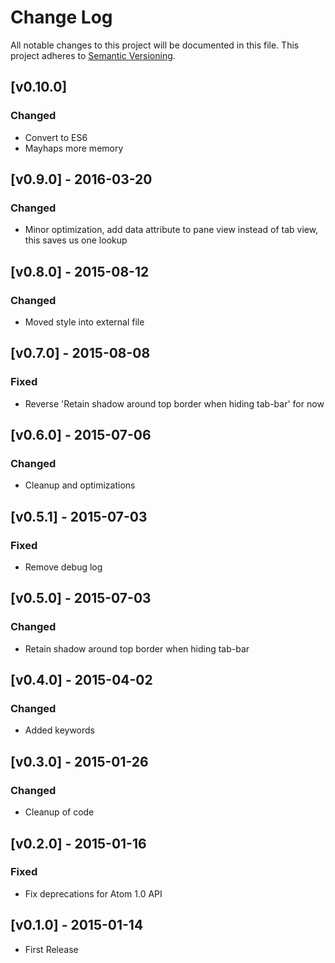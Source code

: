# Change Log
All notable changes to this project will be documented in this file.
This project adheres to [Semantic Versioning](http://semver.org/).

## **[v0.10.0]**
### Changed
- Convert to ES6
- Mayhaps more memory

## **[v0.9.0]** - 2016-03-20
### Changed
- Minor optimization, add data attribute to pane view instead of tab view, this saves us one lookup

## **[v0.8.0]** - 2015-08-12
### Changed
- Moved style into external file

## **[v0.7.0]** - 2015-08-08
### Fixed
- Reverse 'Retain shadow around top border when hiding tab-bar' for now

## **[v0.6.0]** - 2015-07-06
### Changed
- Cleanup and optimizations

## **[v0.5.1]** - 2015-07-03
### Fixed
- Remove debug log

## **[v0.5.0]** - 2015-07-03
### Changed
- Retain shadow around top border when hiding tab-bar

## **[v0.4.0]** - 2015-04-02
### Changed
- Added keywords

## **[v0.3.0]** - 2015-01-26
### Changed
- Cleanup of code

## **[v0.2.0]** - 2015-01-16
### Fixed
- Fix deprecations for Atom 1.0 API

## **[v0.1.0]** - 2015-01-14
- First Release
